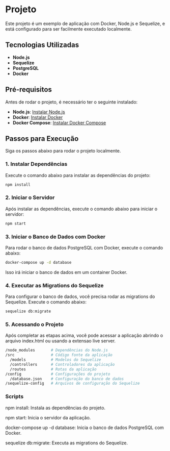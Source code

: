 # Projeto

Este projeto é um exemplo de aplicação com Docker, Node.js e Sequelize, e está configurado para ser facilmente executado localmente.

## Tecnologias Utilizadas

- **Node.js**
- **Sequelize**
- **PostgreSQL**
- **Docker**

## Pré-requisitos

Antes de rodar o projeto, é necessário ter o seguinte instalado:

- **Node.js**: [Instalar Node.js](https://nodejs.org/)
- **Docker**: [Instalar Docker](https://www.docker.com/products/docker-desktop)
- **Docker Compose**: [Instalar Docker Compose](https://docs.docker.com/compose/install/)

## Passos para Execução

Siga os passos abaixo para rodar o projeto localmente.


### 1. Instalar Dependências

Execute o comando abaixo para instalar as dependências do projeto:

```bash
npm install
```


### 2. Iniciar o Servidor
Após instalar as dependências, execute o comando abaixo para iniciar o servidor:

```bash
npm start
```


### 3. Iniciar o Banco de Dados com Docker
Para rodar o banco de dados PostgreSQL com Docker, execute o comando abaixo:

```bash
docker-compose up -d database
```
Isso irá iniciar o banco de dados em um container Docker.


### 4. Executar as Migrations do Sequelize
Para configurar o banco de dados, você precisa rodar as migrations do Sequelize. Execute o comando abaixo:

```bash
sequelize db:migrate
```


### 5. Acessando o Projeto
Após completar as etapas acima, você pode acessar a aplicação abrindo o arquivo index.html ou usando a extensao live server.

```bash
/node_modules       # Dependências do Node.js
/src                # Código fonte da aplicação
  /models           # Modelos do Sequelize
  /controllers      # Controladores da aplicação
  /routes           # Rotas da aplicação
/config             # Configurações do projeto
  /database.json    # Configuração do banco de dados
/sequelize-config   # Arquivos de configuração do Sequelize
```

### Scripts

npm install: Instala as dependências do projeto.

npm start: Inicia o servidor da aplicação.

docker-compose up -d database: Inicia o banco de dados PostgreSQL com Docker.

sequelize db:migrate: Executa as migrations do Sequelize.

